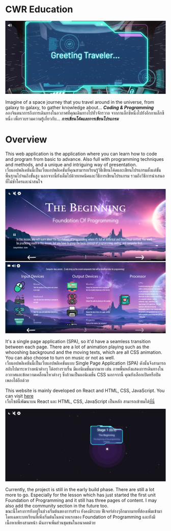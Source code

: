 # CWR Education

![Intro](intro.png)

Imagine of a space journey that you travel around in the universe, from galaxy to galaxy, to gather knowledge about... **_Coding & Programming_**
<br/>
ลองจินตนาการถึงการเดินทางในอวกาศที่คุณเดินทางไปทั่วจักรวาล จากกาแล็กซีหนึ่งไปยังอีกกาแล็กซีหนึ่ง เพื่อรวบรวมความรู้เกี่ยวกับ... **_การเขียนโค้ดและการเขียนโปรแกรม_**

# Overview
This web application is the application where you can learn how to code and program from basic to advance. Also full with programming techniques and methods, and a unique and intriguing way of presentation.
<br/>
เว็บแอปพลิเคชันนี้เป็นเว็บแอปพลิเคชันที่คุณสามารถเรียนรู้วิธีเขียนโค้ดและเขียนโปรแกรมตั้งแต่ขั้นพื้นฐานไปจนถึงขั้นสูง นอกจากนี้ยังเต็มไปด้วยเทคนิคและวิธีการเขียนโปรแกรม รวมถึงวิธีการนำเสนอที่ไม่ซ้ำใครและน่าสนใจ

![Lesson Sample 1](lesson-sample-1.png)
![Lesson Sample 2](lesson-sample-2.png)

It's a single page application (SPA), so it'd have a seamless transition between each page. There are a lot of animation playing such as the whooshing background and the moving texts, which are all CSS animation. You can also choose to turn on music or not as well.
<br/>
เว็บแอปพลิเคชันนี้เป็นเว็บแอปพลิเคชันแบบ Single Page Application (SPA) ดังนั้นจึงสามารถสลับไปมาระหว่างหน้าต่างๆ ได้อย่างราบรื่น มีแอนิเมชั่นมากมาย เช่น ภาพพื้นหลังแสดงการเดินทางในอวกาศและข้อความเคลื่อนไหวต่างๆ ซึ่งล้วนเป็นแอนิเมชั่น CSS นอกจากนี้ คุณยังเลือกเปิดหรือปิดเพลงได้อีกด้วย

This website is mainly developed on React and HTML, CSS, JavaScript. You can visit [here](https://cwr-education.vercel.app)
<br/>
เว็บไซต์นี้พัฒนาบน React และ HTML, CSS, JavaScript เป็นหลัก สามารถเข้าชมได้[ที่นี่](https://cwr-education.vercel.app)

![Lobby](lobby.png)

Currently, the project is still in the early build phase. There are still a lot more to go. Especially for the lesson which has just started the first unit Foundation of Programming and it still has three pages of content. I may also add the community section in the future too.
<br/>
ขณะนี้โครงการยังอยู่ในช่วงเริ่มต้นของการสร้าง ยังคงมีระบบ ฟีเจอร์ต่างๆอีกมากมายที่ต้องเพิ่มเข้ามา โดยเฉพาะบทเรียนที่เพิ่งเริ่มต้นในหน่วยแรกของ Foundation of Programming และยังมีเนื้อหาเพียงสามหน้า ฉันอาจเพิ่มส่วนชุมชนในอนาคตด้วย
